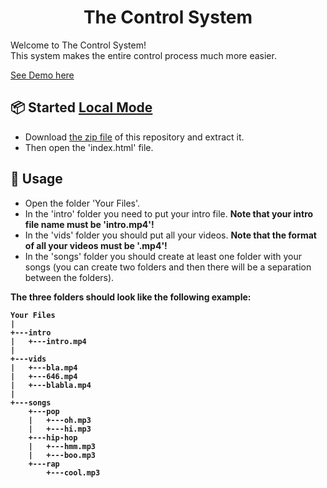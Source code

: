 <h1 align="center">The Control System</h1>

Welcome to The Control System!
<br>
This system makes the entire control process much more easier.

[See Demo here](https://noamzuck.github.io/The-Control-System)
<br>

## 📦 Started [Local Mode](https://github.com/noamzuck/The-Control-System/archive/refs/heads/main.zip)
  * Download [the zip file](https://github.com/noamzuck/The-Control-System/archive/refs/heads/main.zip) of this repository and extract it.
  * Then open the 'index.html' file.

## 🚀 Usage
  * Open the folder 'Your Files'.
  * In the 'intro' folder you need to put your intro file. <b>Note that your intro file name must be 'intro.mp4'!</b>
  * In the 'vids' folder you should put all your videos. <b>Note that the format of all your videos must be '.mp4'!</b>
  * In the 'songs' folder you should create at least one folder with your songs (you can create two folders and then there will be a separation between the folders).
  
  <b>The three folders should look like the following example:<b>
  ```
  Your Files
  |
  +---intro
  |   +---intro.mp4
  |
  +---vids
  |   +---bla.mp4
  |   +---646.mp4
  |   +---blabla.mp4
  |
  +---songs
      +---pop
      |   +---oh.mp3
      |   +---hi.mp3
      +---hip-hop
      |   +---hmm.mp3
      |   +---boo.mp3
      +---rap
          +---cool.mp3
  ```
